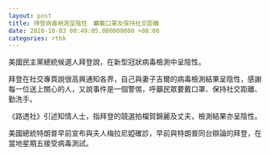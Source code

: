 ```yaml
---
layout: post
title: 拜登病毒檢測呈陰性　籲戴口罩及保持社交距離
date: 2020-10-03 00:49:05.000000000 +08:00
categories: rthk
---
```


美國民主黨總統候選人拜登說，在新型冠狀病毒檢測中呈陰性。

拜登在社交專頁說很高興通知各界，自己與妻子吉爾的病毒檢測結果呈陰性，感謝每一位送上關心的人，又說事件是一個警惕，呼籲民眾要戴口罩、保持社交距離、勤洗手。

《路透社》引述知情人士，指拜登的競選拍檔賀錦麗及丈夫，檢測結果亦呈陰性。

美國總統特朗普早前宣布與夫人梅拉尼婭確診，早前與特朗普同台辯論的拜登，在當地星期五接受病毒測試。
